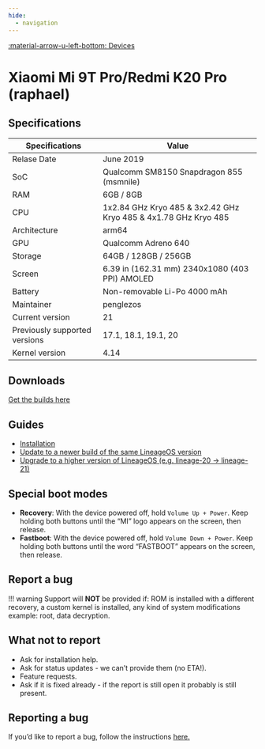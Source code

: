 ```yaml
---
hide:
  - navigation
---
```

[:material-arrow-u-left-bottom: Devices](../../devices.md)

# Xiaomi Mi 9T Pro/Redmi K20 Pro (raphael)

## Specifications

| Specifications    | Value                              |
| ----------------- | ---------------------------------- |
| Relase Date       | June 2019 |
| SoC               | Qualcomm SM8150 Snapdragon 855 (msmnile) |
| RAM               | 6GB / 8GB |
| CPU               | 1x2.84 GHz Kryo 485 & 3x2.42 GHz Kryo 485 & 4x1.78 GHz Kryo 485 |
| Architecture      | arm64 |
| GPU               | Qualcomm Adreno 640 |
| Storage           | 64GB / 128GB / 256GB |
| Screen            | 6.39 in (162.31 mm) 2340x1080 (403 PPI) AMOLED |
| Battery           | Non-removable Li-Po 4000 mAh |
| Maintainer        | penglezos |
| Current version   | 21 |
| Previously supported versions | 17.1, 18.1, 19.1, 20 |
| Kernel version    | 4.14 |

## Downloads

[Get the builds here](https://github.com/penglezos/device_xiaomi_raphael/releases)

## Guides

* [Installation](../raphael/install.md)
* [Update to a newer build of the same LineageOS version](../raphael/update.md)
* [Upgrade to a higher version of LineageOS (e.g. lineage-20 -> lineage-21)](../raphael/upgrade.md)

## Special boot modes

* **Recovery**: With the device powered off, hold `Volume Up + Power`. Keep holding both buttons until the “MI” logo appears on the screen, then release.
* **Fastboot**: With the device powered off, hold `Volume Down + Power`. Keep holding both buttons until the word “FASTBOOT” appears on the screen, then release.

## Report a bug

!!! warning
    Support will **NOT** be provided if: ROM is installed with a different recovery, a custom kernel is installed, any kind of system modifications example: root, data decryption.

## What not to report

* Ask for installation help.
* Ask for status updates - we can’t provide them (no ETA!).
* Feature requests.
* Ask if it is fixed already - if the report is still open it probably is still present.

## Reporting a bug

If you’d like to report a bug, follow the instructions [here.](../../bugreport.md)
